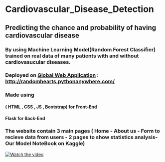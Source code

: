 # Cardiovascular_Disease_Detection
## Predicting the chance and probability of having cardiovascular disease
### By using Machine Learning  Model(Random Forest Classifier) trained on real data of many patients with and without cardiovasucular diseases.
### Deployed on [Global Web Application](http://randomhearts.pythonanywhere.com/) : http://randomhearts.pythonanywhere.com/  
### Made using 
#### ( HTML , CSS , JS , Bootstrap) for Front-End
#### Flask for Back-End
### The website contain 3 main pages ( Home - About us - Form to recieve data from users - 2 pages to show statistics analysis- Our Model NoteBook on Kaggle)

[![Watch the video](https://drive.google.com/file/d/19MT26U3C17RlqK8LBpIGdhlubEKUK_NI/view)](https://drive.google.com/file/d/19MT26U3C17RlqK8LBpIGdhlubEKUK_NI/view)
